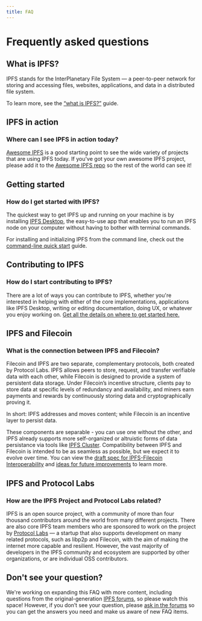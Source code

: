 ```yaml
---
title: FAQ
---
```


# Frequently asked questions

## What is IPFS?

IPFS stands for the InterPlanetary File System — a peer-to-peer network for storing and accessing files, websites, applications, and data in a distributed file system.

To learn more, see the [“what is IPFS?”](/concepts/what-is-ipfs) guide.

## IPFS in action

### Where can I see IPFS in action today?

[Awesome IPFS](https://awesome.ipfs.io/) is a good starting point to see the wide variety of projects that are using IPFS today. If you've got your own awesome IPFS project, please add it to the [Awesome IPFS repo](https://github.com/ipfs/awesome-ipfs) so the rest of the world can see it!

## Getting started

### How do I get started with IPFS?

The quickest way to get IPFS up and running on your machine is by installing [IPFS Desktop](https://github.com/ipfs-shipyard/ipfs-desktop), the easy-to-use app that enables you to run an IPFS node on your computer without having to bother with terminal commands.

For installing and initializing IPFS from the command line, check out the [command-line quick start](/how-to/command-line-quick-start/) guide.

## Contributing to IPFS

### How do I start contributing to IPFS?

There are a lot of ways you can contribute to IPFS, whether you're interested in helping with either of the core implementations, applications like IPFS Desktop, writing or editing documentation, doing UX, or whatever you enjoy working on. [Get all the details on where to get started here.](/project/contribute/)

## IPFS and Filecoin

### What is the connection between IPFS and Filecoin?

Filecoin and IPFS are two separate, complementary protocols, both created by Protocol Labs. IPFS allows peers to store, request, and transfer verifiable data with each other, while Filecoin is designed to provide a system of persistent data storage. Under Filecoin’s incentive structure, clients pay to store data at specific levels of redundancy and availability, and miners earn payments and rewards by continuously storing data and cryptographically proving it.

In short: IPFS addresses and moves content; while Filecoin is an incentive layer to persist data.

These components are separable - you can use one without the other, and IPFS already supports more self-organized or altruistic forms of data persistance via tools like [IPFS Cluster](https://cluster.ipfs.io/). Compatibility between IPFS and Filecoin is intended to be as seamless as possible, but we expect it to evolve over time. You can view the [draft spec for IPFS-Filecoin Interoperability](https://github.com/filecoin-project/specs/issues/143) and [ideas for future improvements](https://github.com/filecoin-project/specs/issues/144) to learn more.

## IPFS and Protocol Labs

### How are the IPFS Project and Protocol Labs related?

IPFS is an open source project, with a community of more than four thousand contributors around the world from many different projects. There are also core IPFS team members who are sponsored to work on the project by [Protocol Labs](https://protocol.ai/) — a startup that also supports development on many related protocols, such as libp2p and Filecoin, with the aim of making the internet more capable and resilient. However, the vast majority of developers in the IPFS community and ecosystem are supported by other organizations, or are individual OSS contributors.

## Don't see your question?

We're working on expanding this FAQ with more content, including questions from the original-generation [IPFS forums](https://discuss.ipfs.io/c/help/Old-FAQ), so please watch this space! However, if you don’t see your question, please [ask in the forums](https://discuss.ipfs.io/) so you can get the answers you need and make us aware of new FAQ items.
